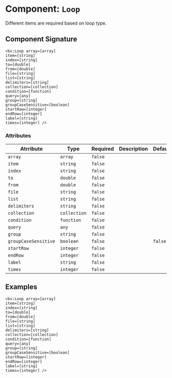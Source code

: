 [comment]: # (Note: This documentation is generated dynamically in the build process.  To modify the contents, change the javadoc on the _invoke method of the Component class)
# Component: `Loop`

Different items are required based on loop type.

## Component Signature

```
<bx:Loop array=[array]
item=[string]
index=[string]
to=[double]
from=[double]
file=[string]
list=[string]
delimiters=[string]
collection=[collection]
condition=[function]
query=[any]
group=[string]
groupCaseSensitive=[boolean]
startRow=[integer]
endRow=[integer]
label=[string]
times=[integer] />
```

### Attributes


| Atrribute | Type | Required | Description | Default |
|----------|------|----------|-------------|---------|
| `array` | `array` | `false` |  |  |
| `item` | `string` | `false` |  |  |
| `index` | `string` | `false` |  |  |
| `to` | `double` | `false` |  |  |
| `from` | `double` | `false` |  |  |
| `file` | `string` | `false` |  |  |
| `list` | `string` | `false` |  |  |
| `delimiters` | `string` | `false` |  |  |
| `collection` | `collection` | `false` |  |  |
| `condition` | `function` | `false` |  |  |
| `query` | `any` | `false` |  |  |
| `group` | `string` | `false` |  |  |
| `groupCaseSensitive` | `boolean` | `false` |  | `false` |
| `startRow` | `integer` | `false` |  |  |
| `endRow` | `integer` | `false` |  |  |
| `label` | `string` | `false` |  |  |
| `times` | `integer` | `false` |  |  |

## Examples

```
<bx:Loop array=[array]
item=[string]
index=[string]
to=[double]
from=[double]
file=[string]
list=[string]
delimiters=[string]
collection=[collection]
condition=[function]
query=[any]
group=[string]
groupCaseSensitive=[boolean]
startRow=[integer]
endRow=[integer]
label=[string]
times=[integer] />
```
